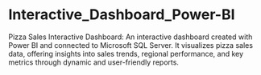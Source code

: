 # Interactive_Dashboard_Power-BI
Pizza Sales Interactive Dashboard: An interactive dashboard created with Power BI and connected to Microsoft SQL Server. It visualizes pizza sales data, offering insights into sales trends, regional performance, and key metrics through dynamic and user-friendly reports.
